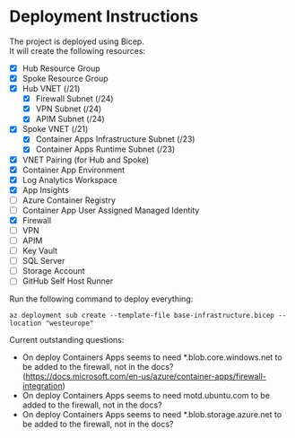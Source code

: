 # Deployment Instructions

The project is deployed using Bicep.  
It will create the following resources:

- [x] Hub Resource Group
- [x] Spoke Resource Group
- [x] Hub VNET (/21)
  - [x] Firewall Subnet (/24)
  - [x] VPN Subnet (/24)
  - [x] APIM Subnet (/24)
- [x] Spoke VNET (/21)
  - [x] Container Apps Infrastructure Subnet (/23)
  - [x] Container Apps Runtime Subnet (/23)
- [x] VNET Pairing (for Hub and Spoke)
- [x] Container App Environment
- [x] Log Analytics Workspace
- [x] App Insights
- [ ] Azure Container Registry
- [ ] Container App User Assigned Managed Identity
- [x] Firewall
- [ ] VPN
- [ ] APIM
- [ ] Key Vault
- [ ] SQL Server
- [ ] Storage Account
- [ ] GitHub Self Host Runner

Run the following command to deploy everything:

```
az deployment sub create --template-file base-infrastructure.bicep --location "westeurope"
```

Current outstanding questions:

- On deploy Containers Apps seems to need *.blob.core.windows.net to be added to the firewall, not in the docs? (https://docs.microsoft.com/en-us/azure/container-apps/firewall-integration)
- On deploy Containers Apps seems to need motd.ubuntu.com to be added to the firewall, not in the docs?
- On deploy Containers Apps seems to need *.blob.storage.azure.net to be added to the firewall, not in the docs?
